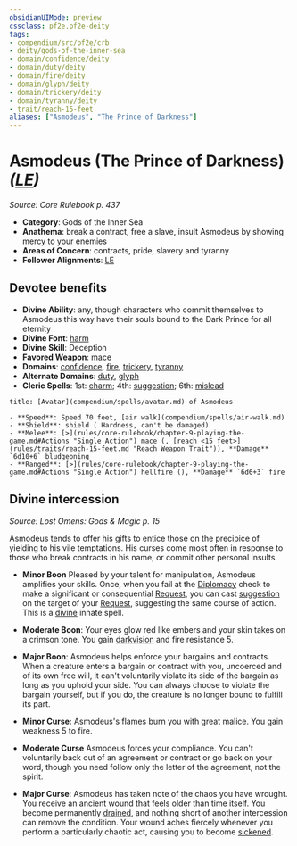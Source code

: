 ```yaml
---
obsidianUIMode: preview
cssclass: pf2e,pf2e-deity
tags:
- compendium/src/pf2e/crb
- deity/gods-of-the-inner-sea
- domain/confidence/deity
- domain/duty/deity
- domain/fire/deity
- domain/glyph/deity
- domain/trickery/deity
- domain/tyranny/deity
- trait/reach-15-feet
aliases: ["Asmodeus", "The Prince of Darkness"]
---
```

# Asmodeus (The Prince of Darkness) *([LE](rules/traits/le-b1.md "Lawful Evil Alignment Trait"))*  
*Source: Core Rulebook p. 437*  

- **Category**: Gods of the Inner Sea
- **Anathema**: break a contract, free a slave, insult Asmodeus by showing mercy to your enemies
- **Areas of Concern**: contracts, pride, slavery and tyranny
- **Follower Alignments**: [LE](rules/traits/le-b1.md "Lawful Evil Alignment Trait")

## Devotee benefits

- **Divine Ability**: any, though characters who commit themselves to Asmodeus this way have their souls bound to the Dark Prince for all eternity
- **Divine Font**: [harm](harm.md)
- **Divine Skill**: Deception
- **Favored Weapon**: [mace](mace.md)
- **Domains**: [confidence](Reference/Compendium/Setting/domains.md#Confidence), [fire](Reference/Compendium/Setting/domains.md#Fire), [trickery](Reference/Compendium/Setting/domains.md#Trickery), [tyranny](Reference/Compendium/Setting/domains.md#Tyranny)
- **Alternate Domains**: [duty](Reference/Compendium/Setting/domains.md#Duty), [glyph](Reference/Compendium/Setting/domains.md#Glyph)
- **Cleric Spells**: 1st: [charm](charm.md); 4th: [suggestion](suggestion.md); 6th: [mislead](mislead.md)

```ad-embed-avatar
title: [Avatar](compendium/spells/avatar.md) of Asmodeus

- **Speed**: Speed 70 feet, [air walk](compendium/spells/air-walk.md)
- **Shield**: shield ( Hardness, can't be damaged)
- **Melee**: [>](rules/core-rulebook/chapter-9-playing-the-game.md#Actions "Single Action") mace (, [reach <15 feet>](rules/traits/reach-15-feet.md "Reach Weapon Trait")), **Damage** `6d10+6` bludgeoning 
- **Ranged**: [>](rules/core-rulebook/chapter-9-playing-the-game.md#Actions "Single Action") hellfire (), **Damage** `6d6+3` fire 
```

## Divine intercession
*Source: Lost Omens: Gods & Magic p. 15*

Asmodeus tends to offer his gifts to entice those on the precipice of yielding to his vile temptations. His curses come most often in response to those who break contracts in his name, or commit other personal insults.

- **Minor Boon** Pleased by your talent for manipulation, Asmodeus amplifies your skills. Once, when you fail at the [Diplomacy](skills.md#Diplomacy) check to make a significant or consequential [Request](request.md), you can cast [suggestion](suggestion.md) on the target of your [Request](request.md), suggesting the same course of action. This is a [divine](divine.md "Divine Tradition Trait") innate spell.
- **Moderate Boon**: Your eyes glow red like embers and your skin takes on a crimson tone. You gain [darkvision](Reference/Rules/Abilities/darkvision.md) and fire resistance 5.
- **Major Boon**: Asmodeus helps enforce your bargains and contracts. When a creature enters a bargain or contract with you, uncoerced and of its own free will, it can't voluntarily violate its side of the bargain as long as you uphold your side. You can always choose to violate the bargain yourself, but if you do, the creature is no longer bound to fulfill its part.

- **Minor Curse**: Asmodeus's flames burn you with great malice. You gain weakness 5 to fire.
- **Moderate Curse** Asmodeus forces your compliance. You can't voluntarily back out of an agreement or contract or go back on your word, though you need follow only the letter of the agreement, not the spirit.
- **Major Curse**: Asmodeus has taken note of the chaos you have wrought. You receive an ancient wound that feels older than time itself. You become permanently [drained](conditions.md#Drained), and nothing short of another intercession can remove the condition. Your wound aches fiercely whenever you perform a particularly chaotic act, causing you to become [sickened](conditions.md#Sickened).